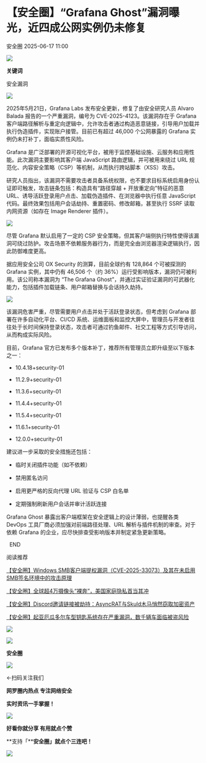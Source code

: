 #  【安全圈】“Grafana Ghost”漏洞曝光，近四成公网实例仍未修复  
 安全圈   2025-06-17 11:00  
  
![](https://mmbiz.qpic.cn/sz_mmbiz_png/aBHpjnrGylgOvEXHviaXu1fO2nLov9bZ055v7s8F6w1DD1I0bx2h3zaOx0Mibd5CngBwwj2nTeEbupw7xpBsx27Q/640?wx_fmt=other&from=appmsg&tp=webp&wxfrom=5&wx_lazy=1&wx_co=1 "")  
  
  
**关键词**  
  
  
  
安全漏洞  
  
  
![](https://mmbiz.qpic.cn/sz_mmbiz_png/aBHpjnrGyliaYlamicbH6OGokianaWfkMtdLSc10cHYzHV9HyzTmrPWQvZEWiczdmyY8qKctUClu6ERvibyJCPCv1aA/640?wx_fmt=png&from=appmsg "")  
  
2025年5月21日，Grafana Labs 发布安全更新，修复了由安全研究人员 Alvaro Balada 报告的一个严重漏洞，编号为 CVE-2025-4123。该漏洞存在于 Grafana 客户端路径解析与重定向逻辑中，允许攻击者通过构造恶意链接，引导用户加载并执行伪造插件，实现账户接管。目前已有超过 46,000 个公网暴露的 Grafana 实例仍未打补丁，面临实质性风险。  
  
Grafana 是广泛部署的开源可视化平台，被用于监控基础设施、云服务和应用性能。此次漏洞主要影响其客户端 JavaScript 路由逻辑，并可被用来绕过 URL 规范化、内容安全策略（CSP）等机制，从而执行跨站脚本（XSS）攻击。  
  
研究人员指出，该漏洞不需要攻击者具备系统权限，也不要求目标系统启用身份认证即可触发，攻击链条包括：构造具有“路径穿越 + 开放重定向”特征的恶意 URL、诱导活跃登录用户点击、加载伪造插件、在浏览器中执行任意 JavaScript 代码。最终效果包括用户会话劫持、重置密码、修改邮箱，甚至执行 SSRF 读取内网资源（如存在 Image Renderer 插件）。  
  
![](https://mmbiz.qpic.cn/sz_mmbiz_png/aBHpjnrGyliaYlamicbH6OGokianaWfkMtdledd9vfibbibBXd884eicicrqjJdOugDLp49m66Rq4npqkGVRZiaCWPj5yg/640?wx_fmt=png&from=appmsg "")  
  
尽管 Grafana 默认启用了一定的 CSP 安全策略，但其客户端侧执行特性使得该漏洞可绕过防护。攻击场景不依赖服务器行为，而是完全由浏览器渲染逻辑执行，因此防御难度更高。  
  
据应用安全公司 OX Security 的测算，目前全球约有 128,864 个可被探测的 Grafana 实例，其中仍有 46,506 个（约 36%）运行受影响版本，漏洞仍可被利用。该公司称本漏洞为 “The Grafana Ghost”，并通过实证验证漏洞的可武器化能力，包括插件加载链条、用户邮箱替换与会话持久劫持。  
  
![](https://mmbiz.qpic.cn/sz_mmbiz_png/aBHpjnrGyliaYlamicbH6OGokianaWfkMtd9ES2dLef7CSrictZVHlOicoFQUrMvBQhkdemjAs5vSoGWNL7x6Kib89qQ/640?wx_fmt=png&from=appmsg "")  
  
该漏洞危害严重，尽管需要用户点击并处于活跃登录状态，但考虑到 Grafana 部署在许多自动化平台、CI/CD 系统、运维面板和监控大屏中，管理员与开发者往往处于长时间保持登录状态，攻击者可通过钓鱼邮件、社交工程等方式引导访问，从而构成实际风险。  
  
目前，Grafana 官方已发布多个版本补丁，推荐所有管理员立即升级至以下版本之一：  
- 10.4.18+security-01  
  
- 11.2.9+security-01  
  
- 11.3.6+security-01  
  
- 11.4.4+security-01  
  
- 11.5.4+security-01  
  
- 11.6.1+security-01  
  
- 12.0.0+security-01  
  
建议进一步采取的安全措施还包括：  
- 临时关闭插件功能（如不依赖）  
  
- 禁用匿名访问  
  
- 启用更严格的反向代理 URL 验证与 CSP 白名单  
  
- 定期强制刷新用户会话并审计活跃连接  
  
Grafana Ghost 暴露出客户端框架在安全逻辑上的设计薄弱，也提醒各类 DevOps 工具厂商必须加强对前端路径处理、URL 解析与插件机制的审查。对于依赖 Grafana 的企业，应尽快排查受影响版本并制定紧急更新策略。  
  
  
  END    
  
  
阅读推荐  
  
  
[【安全圈】Windows SMB客户端提权漏洞（CVE-2025-33073）及其在未启用SMB签名环境中的攻击原理](https://mp.weixin.qq.com/s?__biz=MzIzMzE4NDU1OQ==&mid=2652070197&idx=1&sn=2ea19a473759ade49d28c33654512b51&scene=21#wechat_redirect)  
  
  
  
[【安全圈】全球超4万摄像头“裸奔”，美国家庭隐私首当其冲](https://mp.weixin.qq.com/s?__biz=MzIzMzE4NDU1OQ==&mid=2652070197&idx=2&sn=7e5d70ffd124440138090e721143d413&scene=21#wechat_redirect)  
  
  
  
[【安全圈】Discord邀请链接被劫持：AsyncRAT与Skuld木马悄然窃取加密资产](https://mp.weixin.qq.com/s?__biz=MzIzMzE4NDU1OQ==&mid=2652070197&idx=3&sn=f2b22042bcb80b88f3dd4f8a59e482c1&scene=21#wechat_redirect)  
  
  
  
[【安全圈】起亚厄瓜多尔车型钥匙系统存在严重漏洞，数千辆车面临被盗风险](https://mp.weixin.qq.com/s?__biz=MzIzMzE4NDU1OQ==&mid=2652070197&idx=4&sn=ec2e30a1b4bdbaba363c267c6b615863&scene=21#wechat_redirect)  
  
  
  
  
![](https://mmbiz.qpic.cn/mmbiz_gif/aBHpjnrGylgeVsVlL5y1RPJfUdozNyCEft6M27yliapIdNjlcdMaZ4UR4XxnQprGlCg8NH2Hz5Oib5aPIOiaqUicDQ/640?wx_fmt=gif "")  
  
  
  
![](https://mmbiz.qpic.cn/mmbiz_png/aBHpjnrGylgeVsVlL5y1RPJfUdozNyCEDQIyPYpjfp0XDaaKjeaU6YdFae1iagIvFmFb4djeiahnUy2jBnxkMbaw/640?wx_fmt=png "")  
  
**安全圈**  
  
![](https://mmbiz.qpic.cn/mmbiz_gif/aBHpjnrGylgeVsVlL5y1RPJfUdozNyCEft6M27yliapIdNjlcdMaZ4UR4XxnQprGlCg8NH2Hz5Oib5aPIOiaqUicDQ/640?wx_fmt=gif "")  
  
  
←扫码关注我们  
  
**网罗圈内热点 专注网络安全**  
  
**实时资讯一手掌握！**  
  
  
![](https://mmbiz.qpic.cn/mmbiz_gif/aBHpjnrGylgeVsVlL5y1RPJfUdozNyCE3vpzhuku5s1qibibQjHnY68iciaIGB4zYw1Zbl05GQ3H4hadeLdBpQ9wEA/640?wx_fmt=gif "")  
  
**好看你就分享 有用就点个赞**  
  
**支持「****安全圈」就点个三连吧！**  
  
![](https://mmbiz.qpic.cn/mmbiz_gif/aBHpjnrGylgeVsVlL5y1RPJfUdozNyCE3vpzhuku5s1qibibQjHnY68iciaIGB4zYw1Zbl05GQ3H4hadeLdBpQ9wEA/640?wx_fmt=gif "")  
  
  
